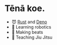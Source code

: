 # Tēnā koe.


- :smiling_imp: [Rust](https://www.rust-lang.org/) and [Deno](https://deno.land/)
- :space_invader: Learning robotics
- :musical_keyboard: Making beats
- :martial_arts_uniform: Teaching Jiu Jitsu
